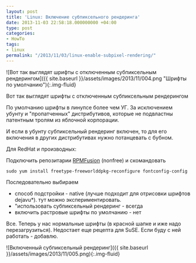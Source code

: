 ```yaml
---
layout: post
title: 'Linux: Включение субпиксельного рендеринга'
date: 2013-11-03 22:58:18.000000000 +04:00
type: post
categories:
- HowTo
tags:
- linux
permalink: "/2013/11/03/linux-enable-subpixel-rendering/"
---
```

![Вот так выглядят шрифты с отключенным субпиксельным рендерингом]({{ site.baseurl }}/assets/images/2013/11/004.png "Шрифты по умолчанию"){:.img-fluid}

Вот так выглядят шрифты с отключенным субпиксельным рендерингом

По умолчанию шрифты в линупсе более чем УГ. За исключением убунту и "пропатченных" дистрибутивов, которые не подвластны патентным тролям из яблочной корпорации.

И если в убунту субпиксельный рендеринг включен, то для его включения в других дистрибутивах нужно потанцевать с бубном.<!--more-->

Для RedHat и производных:

Подключить репозитарии [RPMFusion](http://rpmfusion.org/Configuration "RPMFusion configuration") (nonfree) и скомандовать

```
sudo yum install freetype-freeworlddpkg-reconfigure fontconfig-config
```

Последовательно выбираем

- способ подстройки - native (лучше подходит для отрисовки шрифтов dejavu*). тут можно экспериментировать.
- "использовать субпиксельный рендеринг - всегда
- включить растровые шрифты по умолчанию - нет

Все. Теперь у нас нормальные шрифты (в красной шапке и иже надо перезагрузиться). Недостает еще рецепта для SuSE. Если буду с ней работать - добавлю.

![Включенный субпиксельный рендеринг]({{ site.baseurl }}/assets/images/2013/11/005.png){:.img-fluid}

